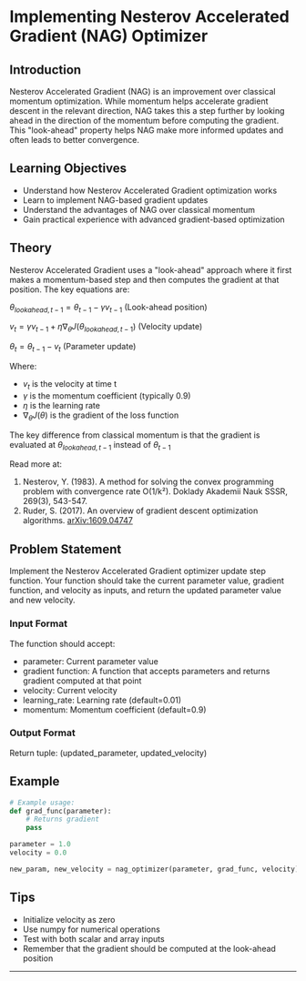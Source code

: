 # Implementing Nesterov Accelerated Gradient (NAG) Optimizer

## Introduction
Nesterov Accelerated Gradient (NAG) is an improvement over classical momentum optimization. While momentum helps accelerate gradient descent in the relevant direction, NAG takes this a step further by looking ahead in the direction of the momentum before computing the gradient. This "look-ahead" property helps NAG make more informed updates and often leads to better convergence.

## Learning Objectives
- Understand how Nesterov Accelerated Gradient optimization works
- Learn to implement NAG-based gradient updates
- Understand the advantages of NAG over classical momentum
- Gain practical experience with advanced gradient-based optimization

## Theory
Nesterov Accelerated Gradient uses a "look-ahead" approach where it first makes a momentum-based step and then computes the gradient at that position. The key equations are:

$\theta_{lookahead, t-1} = \theta_{t-1} - \gamma v_{t-1}$ (Look-ahead position)

$v_t = \gamma v_{t-1} + \eta \nabla_\theta J(\theta_{lookahead, t-1})$ (Velocity update)

$\theta_t = \theta_{t-1} - v_t$ (Parameter update)

Where:
- $v_t$ is the velocity at time t
- $\gamma$ is the momentum coefficient (typically 0.9)
- $\eta$ is the learning rate
- $\nabla_\theta J(\theta)$ is the gradient of the loss function

The key difference from classical momentum is that the gradient is evaluated at $\theta_{lookahead, t-1}$ instead of $\theta_{t-1}$

Read more at:

1. Nesterov, Y. (1983). A method for solving the convex programming problem with convergence rate O(1/k²). Doklady Akademii Nauk SSSR, 269(3), 543-547.
2. Ruder, S. (2017). An overview of gradient descent optimization algorithms. [arXiv:1609.04747](https://arxiv.org/pdf/1609.04747)


## Problem Statement
Implement the Nesterov Accelerated Gradient optimizer update step function. Your function should take the current parameter value, gradient function, and velocity as inputs, and return the updated parameter value and new velocity.

### Input Format
The function should accept:
- parameter: Current parameter value
- gradient function: A function that accepts parameters and returns gradient computed at that point
- velocity: Current velocity
- learning_rate: Learning rate (default=0.01)
- momentum: Momentum coefficient (default=0.9)

### Output Format
Return tuple: (updated_parameter, updated_velocity)

## Example
```python
# Example usage:
def grad_func(parameter):
    # Returns gradient
    pass

parameter = 1.0
velocity = 0.0

new_param, new_velocity = nag_optimizer(parameter, grad_func, velocity)
```

## Tips
- Initialize velocity as zero
- Use numpy for numerical operations
- Test with both scalar and array inputs
- Remember that the gradient should be computed at the look-ahead position

---
